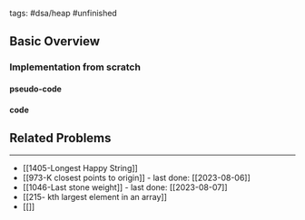 tags: #dsa/heap #unfinished 



## Basic Overview

### Implementation from scratch
#### pseudo-code

#### code

## Related Problems
---
-  [[1405-Longest Happy String]]
- [[973-K closest points to origin]] - last done: [[2023-08-06]]
- [[1046-Last stone weight]] - last done: [[2023-08-07]]
- [[215- kth largest element in an array]]
- [[]]





